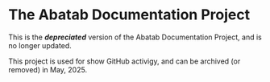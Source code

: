 # The Abatab Documentation Project

This is the ***depreciated*** version of the Abatab Documentation Project, and is no longer updated.

This project is used for show GitHub activigy, and can be archived (or removed) in May, 2025.
